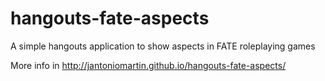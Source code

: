 hangouts-fate-aspects
=====================

A simple hangouts application to show aspects in FATE roleplaying games

More info in http://jantoniomartin.github.io/hangouts-fate-aspects/
